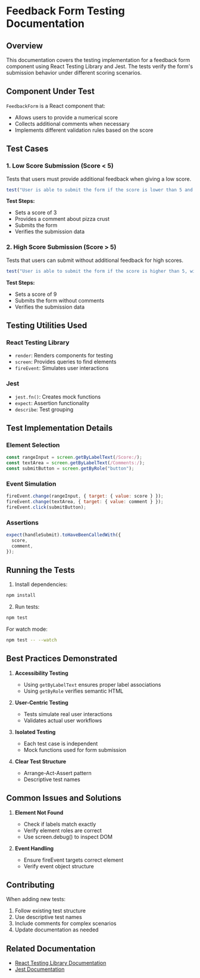 # Feedback Form Testing Documentation

## Overview
This documentation covers the testing implementation for a feedback form component using React Testing Library and Jest. The tests verify the form's submission behavior under different scoring scenarios.

## Component Under Test
`FeedbackForm` is a React component that:
- Allows users to provide a numerical score
- Collects additional comments when necessary
- Implements different validation rules based on the score

## Test Cases

### 1. Low Score Submission (Score < 5)
Tests that users must provide additional feedback when giving a low score.

```javascript
test("User is able to submit the form if the score is lower than 5 and additional feedback is provided")
```

**Test Steps:**
- Sets a score of 3
- Provides a comment about pizza crust
- Submits the form
- Verifies the submission data

### 2. High Score Submission (Score > 5)
Tests that users can submit without additional feedback for high scores.

```javascript
test("User is able to submit the form if the score is higher than 5, without additional feedback")
```

**Test Steps:**
- Sets a score of 9
- Submits the form without comments
- Verifies the submission data

## Testing Utilities Used

### React Testing Library
- `render`: Renders components for testing
- `screen`: Provides queries to find elements
- `fireEvent`: Simulates user interactions

### Jest
- `jest.fn()`: Creates mock functions
- `expect`: Assertion functionality
- `describe`: Test grouping

## Test Implementation Details

### Element Selection
```javascript
const rangeInput = screen.getByLabelText(/Score:/);
const textArea = screen.getByLabelText(/Comments:/);
const submitButton = screen.getByRole("button");
```

### Event Simulation
```javascript
fireEvent.change(rangeInput, { target: { value: score } });
fireEvent.change(textArea, { target: { value: comment } });
fireEvent.click(submitButton);
```

### Assertions
```javascript
expect(handleSubmit).toHaveBeenCalledWith({
  score,
  comment,
});
```

## Running the Tests

1. Install dependencies:
```bash
npm install
```

2. Run tests:
```bash
npm test
```

For watch mode:
```bash
npm test -- --watch
```

## Best Practices Demonstrated

1. **Accessibility Testing**
   - Using `getByLabelText` ensures proper label associations
   - Using `getByRole` verifies semantic HTML

2. **User-Centric Testing**
   - Tests simulate real user interactions
   - Validates actual user workflows

3. **Isolated Testing**
   - Each test case is independent
   - Mock functions used for form submission

4. **Clear Test Structure**
   - Arrange-Act-Assert pattern
   - Descriptive test names

## Common Issues and Solutions

1. **Element Not Found**
   - Check if labels match exactly
   - Verify element roles are correct
   - Use screen.debug() to inspect DOM

2. **Event Handling**
   - Ensure fireEvent targets correct element
   - Verify event object structure

## Contributing

When adding new tests:
1. Follow existing test structure
2. Use descriptive test names
3. Include comments for complex scenarios
4. Update documentation as needed

## Related Documentation
- [React Testing Library Documentation](https://testing-library.com/docs/react-testing-library/intro/)
- [Jest Documentation](https://jestjs.io/docs/getting-started)